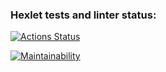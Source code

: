 ### Hexlet tests and linter status:
[![Actions Status](https://github.com/dmitriykodolov/python-project-lvl1/workflows/hexlet-check/badge.svg)](https://github.com/dmitriykodolov/python-project-lvl1/actions)

[![Maintainability](https://api.codeclimate.com/v1/badges/a99a88d28ad37a79dbf6/maintainability)](https://codeclimate.com/github/codeclimate/codeclimate/maintainability)

